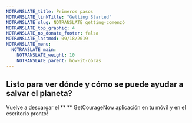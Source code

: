 ```yaml
---
NOTRANSLATE_title: Primeros pasos
NOTRANSLATE_linkTitle: "Getting Started"
NOTRANSLATE_slug: NOTRANSLATE_getting-comenzó
NOTRANSLATE_top_graphic: 4
NOTRANSLATE_no_donate_footer: falsa
NOTRANSLATE_lastmod: 09/18/2019
NOTRANSLATE_menu:
  NOTRANSLATE_main:
    NOTRANSLATE_weight: 10
    NOTRANSLATE_parent: how-it-obras
---
```


## Listo para ver dónde y cómo se puede ayudar a salvar el planeta?

Vuelve a descargar el ** ** GetCourageNow aplicación en tu móvil y en el escritorio pronto!
